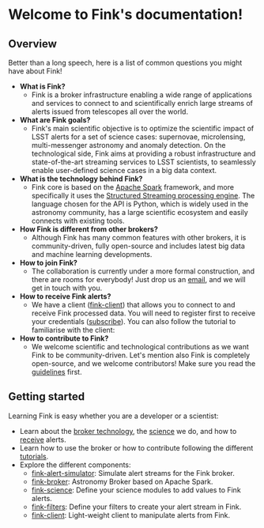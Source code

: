 # Welcome to Fink's documentation!

## Overview

Better than a long speech, here is a list of common questions you might have about Fink!

- **What is Fink?**
    - Fink is a broker infrastructure enabling a wide range of applications and services to connect to and scientifically enrich large streams of alerts issued from telescopes all over the world.
- **What are Fink goals?**
    - Fink's main scientific objective is to optimize the scientific impact of LSST alerts for a set of science cases: supernovae, microlensing, multi-messenger astronomy and anomaly detection. On the technological side, Fink aims at providing a robust infrastructure and state-of-the-art streaming services to LSST scientists, to seamlessly enable user-defined science cases in a big data context.
- **What is the technology behind Fink?**
    - Fink core is based on the [Apache Spark](http://spark.apache.org/) framework, and more specifically it uses the [Structured Streaming processing engine](https://spark.apache.org/docs/latest/structured-streaming-programming-guide.html). The language chosen for the API is Python, which is widely used in the astronomy community, has a large scientific ecosystem and easily connects with existing tools.
- **How Fink is different from other brokers?**
    - Although Fink has many common features with other brokers, it is community-driven, fully open-source and includes latest big data and machine learning developments.
- **How to join Fink?**
    - The collaboration is currently under a more formal construction, and there are rooms for everybody! Just drop us an [email](mailto:peloton@lal.in2p3.fr,emilleishida@gmail.com,anais.moller@clermont.in2p3.fr), and we will get in touch with you.
- **How to receive Fink alerts?**
    - We have a client ([fink-client](https://github.com/astrolabsoftware/fink-client)) that allows you to connect to and receive Fink processed data. You will need to register first to receive your credentials ([subscribe](https://forms.gle/2td4jysT4e9pkf889)). You can also follow the tutorial to familiarise with the client:
- **How to contribute to Fink?**
    - We welcome scientific and technological contributions as we want Fink to be community-driven. Let's mention also Fink is completely open-source, and we welcome contributors! Make sure you read the [guidelines](contributing.md) first.

## Getting started

Learning Fink is easy whether you are a developer or a scientist:

* Learn about the [broker technology](broker/introduction.md), the [science](science/introduction.md) we do, and how to [receive](distribution/introduction.md) alerts.
* Learn how to use the broker or how to contribute following the different [tutorials](tutorials/introduction.md).
* Explore the different components:
    * [fink-alert-simulator](https://github.com/astrolabsoftware/fink-alert-simulator): Simulate alert streams for the Fink broker.
    * [fink-broker](https://github.com/astrolabsoftware/fink-broker): Astronomy Broker based on Apache Spark.
    * [fink-science](https://github.com/astrolabsoftware/fink-science): Define your science modules to add values to Fink alerts.
    * [fink-filters](https://github.com/astrolabsoftware/fink-filters): Define your filters to create your alert stream in Fink.
    * [fink-client](https://github.com/astrolabsoftware/fink-client):  Light-weight client to manipulate alerts from Fink.
